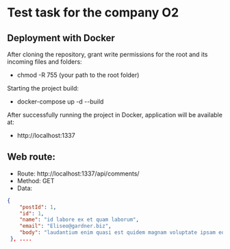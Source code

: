 # Test task for the company O2

## Deployment with Docker

After cloning the repository, grant write permissions for the root and its incoming files and folders:

* chmod -R 755 (your path to the root folder)

Starting the project build:

* docker-compose up -d --build

After successfully running the project in Docker, application will be available at:

* http://localhost:1337

## Web route:

* Route: http://localhost:1337/api/comments/
* Method: GET
* Data: 
```json
{
    "postId": 1,
    "id": 1,
    "name": "id labore ex et quam laborum",
    "email": "Eliseo@gardner.biz",
    "body": "laudantium enim quasi est quidem magnam voluptate ipsam eos\ntempora quo necessitatibus\ndolor quam autem quasi\nreiciendis et nam sapiente accusantium"
 }, ....
```
